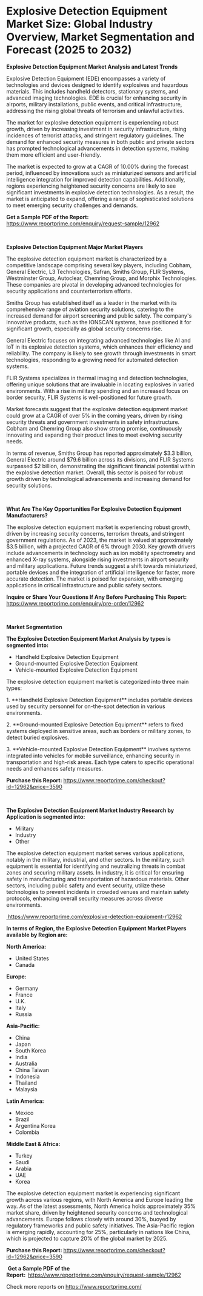 <p><h1>Explosive Detection Equipment Market Size: Global Industry Overview, Market Segmentation and Forecast (2025 to 2032)</h1></p><p><strong>Explosive Detection Equipment Market Analysis and Latest Trends</strong></p>
<p><p>Explosive Detection Equipment (EDE) encompasses a variety of technologies and devices designed to identify explosives and hazardous materials. This includes handheld detectors, stationary systems, and advanced imaging technologies. EDE is crucial for enhancing security in airports, military installations, public events, and critical infrastructure, addressing the rising global threats of terrorism and unlawful activities.</p><p>The market for explosive detection equipment is experiencing robust growth, driven by increasing investment in security infrastructure, rising incidences of terrorist attacks, and stringent regulatory guidelines. The demand for enhanced security measures in both public and private sectors has prompted technological advancements in detection systems, making them more efficient and user-friendly. </p><p>The market is expected to grow at a CAGR of 10.00% during the forecast period, influenced by innovations such as miniaturized sensors and artificial intelligence integration for improved detection capabilities. Additionally, regions experiencing heightened security concerns are likely to see significant investments in explosive detection technologies. As a result, the market is anticipated to expand, offering a range of sophisticated solutions to meet emerging security challenges and demands.</p></p>
<p><strong>Get a Sample PDF of the Report:&nbsp;</strong> <a href="https://www.reportprime.com/enquiry/request-sample/12962?utm_campaign=2219&utm_medium=2&utm_source=Github&utm_content=ia&utm_term=19032025&utm_id=explosive-detection-equipment">https://www.reportprime.com/enquiry/request-sample/12962</a></p>
<p>&nbsp;</p>
<p><strong>Explosive Detection Equipment Major Market Players</strong></p>
<p><p>The explosive detection equipment market is characterized by a competitive landscape comprising several key players, including Cobham, General Electric, L3 Technologies, Safran, Smiths Group, FLIR Systems, Westminster Group, Autoclear, Chemring Group, and Morphix Technologies. These companies are pivotal in developing advanced technologies for security applications and counterterrorism efforts.</p><p>Smiths Group has established itself as a leader in the market with its comprehensive range of aviation security solutions, catering to the increased demand for airport screening and public safety. The company's innovative products, such as the IONSCAN systems, have positioned it for significant growth, especially as global security concerns rise.</p><p>General Electric focuses on integrating advanced technologies like AI and IoT in its explosive detection systems, which enhances their efficiency and reliability. The company is likely to see growth through investments in smart technologies, responding to a growing need for automated detection systems.</p><p>FLIR Systems specializes in thermal imaging and detection technologies, offering unique solutions that are invaluable in locating explosives in varied environments. With a rise in military spending and an increased focus on border security, FLIR Systems is well-positioned for future growth.</p><p>Market forecasts suggest that the explosive detection equipment market could grow at a CAGR of over 5% in the coming years, driven by rising security threats and government investments in safety infrastructure. Cobham and Chemring Group also show strong promise, continuously innovating and expanding their product lines to meet evolving security needs.</p><p>In terms of revenue, Smiths Group has reported approximately $3.3 billion, General Electric around $79.6 billion across its divisions, and FLIR Systems surpassed $2 billion, demonstrating the significant financial potential within the explosive detection market. Overall, this sector is poised for robust growth driven by technological advancements and increasing demand for security solutions.</p></p>
<p>&nbsp;</p>
<p><strong>What Are The Key Opportunities For Explosive Detection Equipment Manufacturers?</strong></p>
<p><p>The explosive detection equipment market is experiencing robust growth, driven by increasing security concerns, terrorism threats, and stringent government regulations. As of 2023, the market is valued at approximately $3.5 billion, with a projected CAGR of 6% through 2030. Key growth drivers include advancements in technology such as ion mobility spectrometry and enhanced X-ray systems, alongside rising investments in airport security and military applications. Future trends suggest a shift towards miniaturized, portable devices and the integration of artificial intelligence for faster, more accurate detection. The market is poised for expansion, with emerging applications in critical infrastructure and public safety sectors.</p></p>
<p><strong>Inquire or Share Your Questions If Any Before Purchasing This Report:</strong> <a href="https://www.reportprime.com/enquiry/pre-order/12962?utm_campaign=2219&utm_medium=2&utm_source=Github&utm_content=ia&utm_term=19032025&utm_id=explosive-detection-equipment">https://www.reportprime.com/enquiry/pre-order/12962</a></p>
<p>&nbsp;</p>
<p><strong>Market Segmentation</strong></p>
<p><strong>The Explosive Detection Equipment Market Analysis by types is segmented into:</strong></p>
<p><ul><li>Handheld Explosive Detection Equipment</li><li>Ground-mounted Explosive Detection Equipment</li><li>Vehicle-mounted Explosive Detection Equipment</li></ul></p>
<p><p>The explosive detection equipment market is categorized into three main types: </p><p>1. **Handheld Explosive Detection Equipment** includes portable devices used by security personnel for on-the-spot detection in various environments.  </p><p>2. **Ground-mounted Explosive Detection Equipment** refers to fixed systems deployed in sensitive areas, such as borders or military zones, to detect buried explosives.  </p><p>3. **Vehicle-mounted Explosive Detection Equipment** involves systems integrated into vehicles for mobile surveillance, enhancing security in transportation and high-risk areas. Each type caters to specific operational needs and enhances safety measures.</p></p>
<p><strong>Purchase this Report:&nbsp;</strong><a href="https://www.reportprime.com/checkout?id=12962&price=3590&utm_campaign=2219&utm_medium=2&utm_source=Github&utm_content=ia&utm_term=19032025&utm_id=explosive-detection-equipment">https://www.reportprime.com/checkout?id=12962&price=3590</a></p>
<p>&nbsp;</p>
<p><strong>The Explosive Detection Equipment Market Industry Research by Application is segmented into:</strong></p>
<p><ul><li>Military</li><li>Industry</li><li>Other</li></ul></p>
<p><p>The explosive detection equipment market serves various applications, notably in the military, industrial, and other sectors. In the military, such equipment is essential for identifying and neutralizing threats in combat zones and securing military assets. In industry, it is critical for ensuring safety in manufacturing and transportation of hazardous materials. Other sectors, including public safety and event security, utilize these technologies to prevent incidents in crowded venues and maintain safety protocols, enhancing overall security measures across diverse environments.</p></p>
<p><a href="https://www.reportprime.com/explosive-detection-equipment-r12962?utm_campaign=2219&utm_medium=2&utm_source=Github&utm_content=ia&utm_term=19032025&utm_id=explosive-detection-equipment">&nbsp;https://www.reportprime.com/explosive-detection-equipment-r12962</a></p>
<p><strong>In terms of Region, the Explosive Detection Equipment Market Players available by Region are:</strong></p>
<p>
    <p> <strong> North America: </strong>
        <ul>
            <li>United States</li>
            <li>Canada</li>
        </ul>
        </p> 
    <p> <strong> Europe: </strong>
        <ul>
            <li>Germany</li>
            <li>France</li>
            <li>U.K.</li>
            <li>Italy</li>
            <li>Russia</li>
        </ul>
        </p> 
    <p> <strong> Asia-Pacific: </strong>
        <ul>
            <li>China</li>
            <li>Japan</li>
            <li>South Korea</li>
            <li>India</li>
            <li>Australia</li>
            <li>China Taiwan</li>
            <li>Indonesia</li>
            <li>Thailand</li>
            <li>Malaysia</li>
        </ul>
        </p> 
    <p> <strong> Latin America: </strong>
        <ul>
            <li>Mexico</li>
            <li>Brazil</li>
            <li>Argentina Korea</li>
            <li>Colombia</li>
        </ul>
        </p> 
    <p> <strong> Middle East & Africa: </strong>
        <ul>
            <li>Turkey</li>
            <li>Saudi</li>
            <li>Arabia</li>
            <li>UAE</li>
            <li>Korea</li>
        </ul>
    </p>
    </p>
<p><p>The explosive detection equipment market is experiencing significant growth across various regions, with North America and Europe leading the way. As of the latest assessments, North America holds approximately 35% market share, driven by heightened security concerns and technological advancements. Europe follows closely with around 30%, buoyed by regulatory frameworks and public safety initiatives. The Asia-Pacific region is emerging rapidly, accounting for 25%, particularly in nations like China, which is projected to capture 20% of the global market by 2025.</p></p>
<p><strong>Purchase this Report: </strong><a href="https://www.reportprime.com/checkout?id=12962&price=3590&utm_campaign=2219&utm_medium=2&utm_source=Github&utm_content=ia&utm_term=19032025&utm_id=explosive-detection-equipment">https://www.reportprime.com/checkout?id=12962&price=3590</a></p>
<p>&nbsp;<strong>Get a Sample PDF of the Report:&nbsp;&nbsp;</strong><a href="https://www.reportprime.com/enquiry/request-sample/12962?utm_campaign=2219&utm_medium=2&utm_source=Github&utm_content=ia&utm_term=19032025&utm_id=explosive-detection-equipment">https://www.reportprime.com/enquiry/request-sample/12962</a></p>
<p><strong></strong></p>
<p>Check more reports on <a href="https://www.reportprime.com/?utm_campaign=2219&utm_medium=2&utm_source=Github&utm_content=ia&utm_term=19032025&utm_id=explosive-detection-equipment">https://www.reportprime.com/</a></p>